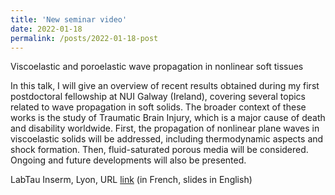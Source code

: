 ```yaml
---
title: 'New seminar video'
date: 2022-01-18
permalink: /posts/2022-01-18-post
---
```

Viscoelastic and poroelastic wave propagation in nonlinear soft tissues

In this talk, I will give an overview of recent results obtained during my first postdoctoral fellowship at NUI Galway (Ireland), covering several topics related to wave propagation in soft solids. The broader context of these works is the study of Traumatic Brain Injury, which is a major cause of death and disability worldwide. First, the propagation of nonlinear plane waves in viscoelastic solids will be addressed, including thermodynamic aspects and shock formation. Then, fluid-saturated porous media will be considered. Ongoing and future developments will also be presented.

LabTau Inserm, Lyon, URL [link](https://youtu.be/roeQALfWeJ0) (in French, slides in English)